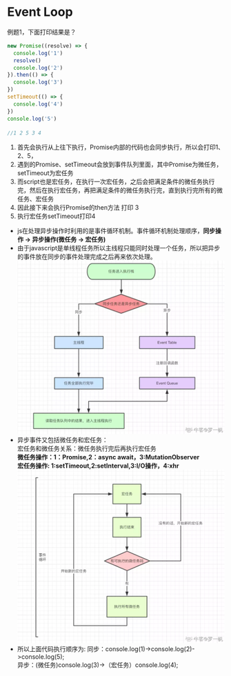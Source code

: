 # Event Loop  
例题1，下面打印结果是？

```js
new Promise((resolve) => {
  console.log('1')
  resolve()
  console.log('2')
}).then(() => {
  console.log('3')
})
setTimeout(() => {
  console.log('4')
})
console.log('5')

//1 2 5 3 4
```
1. 首先会执行从上往下执行，Promise内部的代码也会同步执行，所以会打印1、2、5，
2. 遇到的Promise、setTimeout会放到事件队列里面，其中Promise为微任务，setTimeout为宏任务
3. 而script也是宏任务，在执行一次宏任务，之后会把满足条件的微任务执行完，然后在执行宏任务，再把满足条件的微任务执行完，直到执行完所有的微任务、宏任务
4. 因此接下来会执行Promise的then方法 打印  3
5. 执行宏任务setTimeout打印4

- js在处理异步操作时利用的是事件循环机制。事件循环机制处理顺序，**同步操作 → 异步操作(微任务 → 宏任务)**
- 由于javascript是单线程任务所以主线程只能同时处理一个任务，所以把异步的事件放在同步的事件处理完成之后再来依次处理。
![EventLoop](../../img/EventLoop.png)  
- 异步事件又包括微任务和宏任务：  
  宏任务和微任务关系：微任务执行完后再执行宏任务  
  **微任务操作：1：Promise,2：async await，3:MutationObserver**  
  **宏任务操作: 1:setTimeout,2:setInterval,3:I/O操作，4:xhr**
  ![EventLoop2](../../img/EventLoop2.png)    
- 所以上面代码执行顺序为:
同步：console.log(1)->console.log(2)->console.log(5);  
异步：(微任务)console.log(3)->（宏任务）console.log(4);